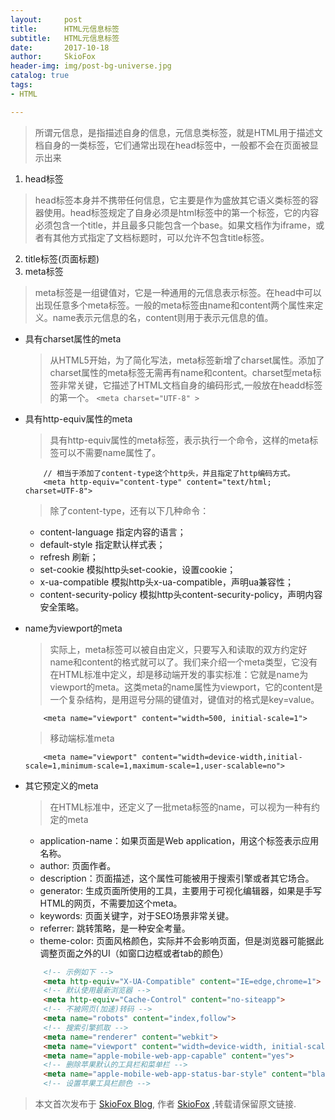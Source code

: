```yaml
---
layout:     post
title:      HTML元信息标签
subtitle:   HTML元信息标签
date:       2017-10-18
author:     SkioFox
header-img: img/post-bg-universe.jpg
catalog: true
tags:
- HTML

---
```


> 所谓元信息，是指描述自身的信息，元信息类标签，就是HTML用于描述文档自身的一类标签，它们通常出现在head标签中，一般都不会在页面被显示出来

1. head标签

> head标签本身并不携带任何信息，它主要是作为盛放其它语义类标签的容器使用。head标签规定了自身必须是html标签中的第一个标签，它的内容必须包含一个title，并且最多只能包含一个base。如果文档作为iframe，或者有其他方式指定了文档标题时，可以允许不包含title标签。

2. title标签(页面标题)
3. meta标签
> meta标签是一组键值对，它是一种通用的元信息表示标签。在head中可以出现任意多个meta标签。一般的meta标签由name和content两个属性来定义。name表示元信息的名，content则用于表示元信息的值。
- 具有charset属性的meta
    > 从HTML5开始，为了简化写法，meta标签新增了charset属性。添加了charset属性的meta标签无需再有name和content。charset型meta标签非常关键，它描述了HTML文档自身的编码形式,一般放在headd标签的第一个。
`<meta charset="UTF-8" >`
- 具有http-equiv属性的meta
    > 具有http-equiv属性的meta标签，表示执行一个命令，这样的meta标签可以不需要name属性了。

    ```
        // 相当于添加了content-type这个http头，并且指定了http编码方式。
        <meta http-equiv="content-type" content="text/html; charset=UTF-8">
    ```
    > 除了content-type，还有以下几种命令：

    - content-language 指定内容的语言；
    - default-style 指定默认样式表；
    - refresh 刷新；
    - set-cookie 模拟http头set-cookie，设置cookie；
    - x-ua-compatible 模拟http头x-ua-compatible，声明ua兼容性；
    - content-security-policy 模拟http头content-security-policy，声明内容安全策略。
- name为viewport的meta
    > 实际上，meta标签可以被自由定义，只要写入和读取的双方约定好name和content的格式就可以了。我们来介绍一个meta类型，它没有在HTML标准中定义，却是移动端开发的事实标准：它就是name为viewport的meta。这类meta的name属性为viewport，它的content是一个复杂结构，是用逗号分隔的键值对，键值对的格式是key=value。

    ```
        <meta name="viewport" content="width=500, initial-scale=1">
    ```
    > 移动端标准meta

    ```
        <meta name="viewport" content="width=device-width,initial-scale=1,minimum-scale=1,maximum-scale=1,user-scalable=no">
    ```
- 其它预定义的meta

    > 在HTML标准中，还定义了一批meta标签的name，可以视为一种有约定的meta

    - application-name：如果页面是Web application，用这个标签表示应用名称。
    - author: 页面作者。
    - description：页面描述，这个属性可能被用于搜索引擎或者其它场合。
    - generator: 生成页面所使用的工具，主要用于可视化编辑器，如果是手写HTML的网页，不需要加这个meta。
    - keywords: 页面关键字，对于SEO场景非常关键。
    - referrer: 跳转策略，是一种安全考量。
    - theme-color: 页面风格颜色，实际并不会影响页面，但是浏览器可能据此调整页面之外的UI（如窗口边框或者tab的颜色）

    ```html
        <!-- 示例如下 -->
        <meta http-equiv="X-UA-Compatible" content="IE=edge,chrome=1">
        <!-- 默认使用最新浏览器 -->
        <meta http-equiv="Cache-Control" content="no-siteapp">
        <!-- 不被网页(加速)转码 -->
        <meta name="robots" content="index,follow">
        <!-- 搜索引擎抓取 -->
        <meta name="renderer" content="webkit">
        <meta name="viewport" content="width=device-width, initial-scale=1, maximum-scale=1, minimum-scale=1, user-scalable=no, minimal-ui">
        <meta name="apple-mobile-web-app-capable" content="yes">
        <!-- 删除苹果默认的工具栏和菜单栏 -->
        <meta name="apple-mobile-web-app-status-bar-style" content="black-translucent">
        <!-- 设置苹果工具栏颜色 -->
    ```















> 本文首次发布于 [SkioFox Blog](http://blog.skiofox.top), 作者 [SkioFox](https://github.com/LoverFancy/) ,转载请保留原文链接.